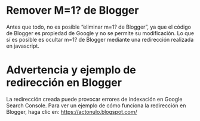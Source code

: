 # Remover M=1? de Blogger
Antes que todo, no es posible “eliminar m=1? de Blogger”, ya que el código de Blogger es propiedad de Google y no se permite su modificación. Lo que sí es posible es ocultar m=1? de Blogger mediante una redirección realizada en javascript.

# Advertencia y ejemplo de redirección en Blogger
La redirección creada puede provocar errores de indexación en Google Search Console. Para ver un ejemplo de cómo funciona la redirección en Blogger, haga clic en: https://actonulo.blogspot.com/
